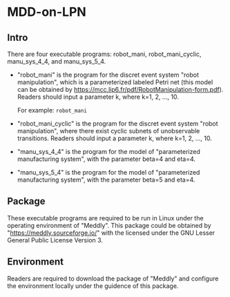 MDD-on-LPN
====
Intro
----
There are four executable programs: robot_mani, robot_mani_cyclic, manu_sys_4_4, and  manu_sys_5_4.

* "robot_mani" is the program for the discret event system "robot manipulation", which is a parameterized labeled Petri net (this model can be obtained by https://mcc.lip6.fr/pdf/RobotManipulation-form.pdf). Readers should input a parameter k, where k=1, 2, ..., 10.

  For example: `robot_mani`

* "robot_mani_cyclic" is the program for the discret event system "robot manipulation", where there exist cyclic subnets of unobservable transitions. Readers should input a parameter k, where k=1, 2, ..., 10.

* "manu_sys_4_4" is the program for the model of "parameterized manufacturing system", with the parameter beta=4 and eta=4.

* "manu_sys_5_4" is the program for the model of "parameterized manufacturing system", with the parameter beta=5 and eta=4.

Package
-----
These executable programs are required to be run in Linux under the operating environment of "Meddly". 
This package could be obtained by "https://meddly.sourceforge.io/" with the licensed under the GNU Lesser General Public License Version 3.

Environment
-----
Readers are required to download the package of "Meddly" and configure the environment locally under the guidence of this package.
